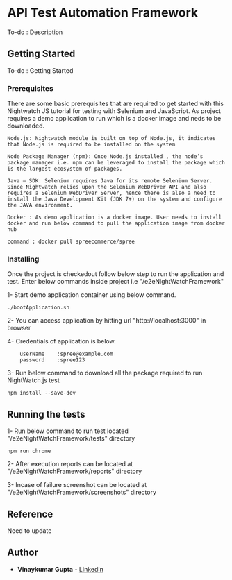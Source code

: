 # API Test Automation Framework

To-do : Description

## Getting Started

To-do : Getting Started

### Prerequisites

There are some basic prerequisites that are required to get started with this Nightwatch JS tutorial for testing with Selenium and JavaScript. As project requires a demo application to run which is a docker image and neds to be downloaded.

```
Node.js: Nightwatch module is built on top of Node.js, it indicates that Node.js is required to be installed on the system 
```
```
Node Package Manager (npm): Once Node.js installed , the node’s package manager i.e. npm can be leveraged to install the package which is the largest ecosystem of packages.
```
```
Java – SDK: Selenium requires Java for its remote Selenium Server. Since Nightwatch relies upon the Selenium WebDriver API and also requires a Selenium WebDriver Server, hence there is also a need to install the Java Development Kit (JDK 7+) on the system and configure the JAVA environment.
```
```
Docker : As demo application is a docker image. User needs to install docker and run below command to pull the application image from docker hub

command : docker pull spreecommerce/spree
```

### Installing

Once the project is checkedout follow below step to run the application and test. Enter below commands inside project i.e "/e2eNightWatchFramework"

1- Start demo application container using below command.

```
./bootApplication.sh
```

2- You can access application by hitting url "http://localhost:3000" in browser

4- Credentials of application is below.

```
    userName    :spree@example.com
    password    :spree123
```

3- Run below command to download all the package required to run NightWatch.js test

```
npm install --save-dev
```

## Running the tests


1- Run below command to run test located "/e2eNightWatchFramework/tests" directory

```
npm run chrome
```

2- After execution reports can be located at "/e2eNightWatchFramework/reports" directory

3- Incase of failure screenshot can be located at "/e2eNightWatchFramework/screenshots" directory

## Reference

Need to update

## Author

* **Vinaykumar Gupta** - [LinkedIn](https://in.linkedin.com/in/vinaygupta2050)


